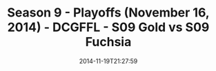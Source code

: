 ---
title: Season 9 - Playoffs (November 16, 2014) - DCGFFL - S09 Gold vs S09 Fuchsia
teams-score:
- team: _teams/s09-gold.md
  score:
- team: _teams/s09-fuchsia.md
  score: 33
mvp: Tim  Smith (Gold), Jack Miles (Fuchsia)
game-ball: N/A
season: 9
week: 9
date: '2014-11-19T21:27:59'
pageid: season-9-playoffs-4457-vs-4456
---